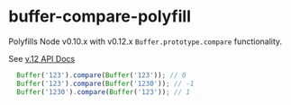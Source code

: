# buffer-compare-polyfill

Polyfills Node v0.10.x with v0.12.x `Buffer.prototype.compare` functionality.

See [v.12 API Docs](http://nodejs.org/api/buffer.html#buffer_buf_compare_otherbuffer)

```js
  Buffer('123').compare(Buffer('123')); // 0
  Buffer('123').compare(Buffer('1230')); // -1
  Buffer('1230').compare(Buffer('123')); // 1
```
